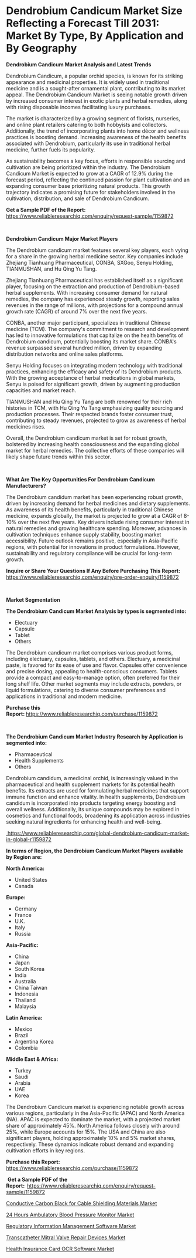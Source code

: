 <p><h1>Dendrobium Candicum Market Size Reflecting a Forecast Till 2031: Market By Type, By Application and By Geography</h1></p><p><strong>Dendrobium Candicum Market Analysis and Latest Trends</strong></p>
<p><p>Dendrobium Candicum, a popular orchid species, is known for its striking appearance and medicinal properties. It is widely used in traditional medicine and is a sought-after ornamental plant, contributing to its market appeal. The Dendrobium Candicum Market is seeing notable growth driven by increased consumer interest in exotic plants and herbal remedies, along with rising disposable incomes facilitating luxury purchases.</p><p>The market is characterized by a growing segment of florists, nurseries, and online plant retailers catering to both hobbyists and collectors. Additionally, the trend of incorporating plants into home décor and wellness practices is boosting demand. Increasing awareness of the health benefits associated with Dendrobium, particularly its use in traditional herbal medicine, further fuels its popularity.</p><p>As sustainability becomes a key focus, efforts in responsible sourcing and cultivation are being prioritized within the industry. The Dendrobium Candicum Market is expected to grow at a CAGR of 12.9% during the forecast period, reflecting the continued passion for plant cultivation and an expanding consumer base prioritizing natural products. This growth trajectory indicates a promising future for stakeholders involved in the cultivation, distribution, and sale of Dendrobium Candicum.</p></p>
<p><strong>Get a Sample PDF of the Report:&nbsp;</strong> <a href="https://www.reliableresearchiq.com/enquiry/request-sample/1159872?utm_campaign=1847&utm_medium=2&utm_source=Github&utm_content=ia&utm_term=05122024&utm_id=dendrobium-candicum">https://www.reliableresearchiq.com/enquiry/request-sample/1159872</a></p>
<p>&nbsp;</p>
<p><strong>Dendrobium Candicum Major Market Players</strong></p>
<p><p>The Dendrobium candicum market features several key players, each vying for a share in the growing herbal medicine sector. Key companies include Zhejiang Tianhuang Pharmaceutical, CONBA, SXGoo, Senyu Holding, TIANMUSHAN, and Hu Qing Yu Tang. </p><p>Zhejiang Tianhuang Pharmaceutical has established itself as a significant player, focusing on the extraction and production of Dendrobium-based herbal supplements. With increasing consumer demand for natural remedies, the company has experienced steady growth, reporting sales revenues in the range of millions, with projections for a compound annual growth rate (CAGR) of around 7% over the next five years.</p><p>CONBA, another major participant, specializes in traditional Chinese medicine (TCM). The company's commitment to research and development has led to innovative formulations that capitalize on the health benefits of Dendrobium candicum, potentially boosting its market share. CONBA's revenue surpassed several hundred million, driven by expanding distribution networks and online sales platforms. </p><p>Senyu Holding focuses on integrating modern technology with traditional practices, enhancing the efficacy and safety of its Dendrobium products. With the growing acceptance of herbal medications in global markets, Senyu is poised for significant growth, driven by augmenting production capacities and market reach.</p><p>TIANMUSHAN and Hu Qing Yu Tang are both renowned for their rich histories in TCM, with Hu Qing Yu Tang emphasizing quality sourcing and production processes. Their respected brands foster consumer trust, contributing to steady revenues, projected to grow as awareness of herbal medicines rises.</p><p>Overall, the Dendrobium candicum market is set for robust growth, bolstered by increasing health consciousness and the expanding global market for herbal remedies. The collective efforts of these companies will likely shape future trends within this sector.</p></p>
<p>&nbsp;</p>
<p><strong>What Are The Key Opportunities For Dendrobium Candicum Manufacturers?</strong></p>
<p><p>The Dendrobium candidum market has been experiencing robust growth, driven by increasing demand for herbal medicines and dietary supplements. As awareness of its health benefits, particularly in traditional Chinese medicine, expands globally, the market is projected to grow at a CAGR of 8-10% over the next five years. Key drivers include rising consumer interest in natural remedies and growing healthcare spending. Moreover, advances in cultivation techniques enhance supply stability, boosting market accessibility. Future outlook remains positive, especially in Asia-Pacific regions, with potential for innovations in product formulations. However, sustainability and regulatory compliance will be crucial for long-term growth.</p></p>
<p><strong>Inquire or Share Your Questions If Any Before Purchasing This Report:</strong> <a href="https://www.reliableresearchiq.com/enquiry/pre-order-enquiry/1159872?utm_campaign=1847&utm_medium=2&utm_source=Github&utm_content=ia&utm_term=05122024&utm_id=dendrobium-candicum">https://www.reliableresearchiq.com/enquiry/pre-order-enquiry/1159872</a></p>
<p>&nbsp;</p>
<p><strong>Market Segmentation</strong></p>
<p><strong>The Dendrobium Candicum Market Analysis by types is segmented into:</strong></p>
<p><ul><li>Electuary</li><li>Capsule</li><li>Tablet</li><li>Others</li></ul></p>
<p><p>The Dendrobium candicum market comprises various product forms, including electuary, capsules, tablets, and others. Electuary, a medicinal paste, is favored for its ease of use and flavor. Capsules offer convenience and precise dosing, appealing to health-conscious consumers. Tablets provide a compact and easy-to-manage option, often preferred for their long shelf life. Other market segments may include extracts, powders, or liquid formulations, catering to diverse consumer preferences and applications in traditional and modern medicine.</p></p>
<p><strong>Purchase this Report:&nbsp;</strong><a href="https://www.reliableresearchiq.com/purchase/1159872?utm_campaign=1847&utm_medium=2&utm_source=Github&utm_content=ia&utm_term=05122024&utm_id=dendrobium-candicum">https://www.reliableresearchiq.com/purchase/1159872</a></p>
<p>&nbsp;</p>
<p><strong>The Dendrobium Candicum Market Industry Research by Application is segmented into:</strong></p>
<p><ul><li>Pharmaceutical</li><li>Health Supplements</li><li>Others</li></ul></p>
<p><p>Dendrobium candidum, a medicinal orchid, is increasingly valued in the pharmaceutical and health supplement markets for its potential health benefits. Its extracts are used for formulating herbal medicines that support immune function and enhance vitality. In health supplements, Dendrobium candidum is incorporated into products targeting energy boosting and overall wellness. Additionally, its unique compounds may be explored in cosmetics and functional foods, broadening its application across industries seeking natural ingredients for enhancing health and well-being.</p></p>
<p><a href="https://www.reliableresearchiq.com/global-dendrobium-candicum-market-in-global-r1159872?utm_campaign=1847&utm_medium=2&utm_source=Github&utm_content=ia&utm_term=05122024&utm_id=dendrobium-candicum">&nbsp;https://www.reliableresearchiq.com/global-dendrobium-candicum-market-in-global-r1159872</a></p>
<p><strong>In terms of Region, the Dendrobium Candicum Market Players available by Region are:</strong></p>
<p>
    <p> <strong> North America: </strong>
        <ul>
            <li>United States</li>
            <li>Canada</li>
        </ul>
        </p> 
    <p> <strong> Europe: </strong>
        <ul>
            <li>Germany</li>
            <li>France</li>
            <li>U.K.</li>
            <li>Italy</li>
            <li>Russia</li>
        </ul>
        </p> 
    <p> <strong> Asia-Pacific: </strong>
        <ul>
            <li>China</li>
            <li>Japan</li>
            <li>South Korea</li>
            <li>India</li>
            <li>Australia</li>
            <li>China Taiwan</li>
            <li>Indonesia</li>
            <li>Thailand</li>
            <li>Malaysia</li>
        </ul>
        </p> 
    <p> <strong> Latin America: </strong>
        <ul>
            <li>Mexico</li>
            <li>Brazil</li>
            <li>Argentina Korea</li>
            <li>Colombia</li>
        </ul>
        </p> 
    <p> <strong> Middle East & Africa: </strong>
        <ul>
            <li>Turkey</li>
            <li>Saudi</li>
            <li>Arabia</li>
            <li>UAE</li>
            <li>Korea</li>
        </ul>
    </p>
    </p>
<p><p>The Dendrobium Candicum market is experiencing notable growth across various regions, particularly in the Asia-Pacific (APAC) and North America (NA). APAC is expected to dominate the market, with a projected market share of approximately 45%. North America follows closely with around 25%, while Europe accounts for 15%. The USA and China are also significant players, holding approximately 10% and 5% market shares, respectively. These dynamics indicate robust demand and expanding cultivation efforts in key regions.</p></p>
<p><strong>Purchase this Report: </strong><a href="https://www.reliableresearchiq.com/purchase/1159872?utm_campaign=1847&utm_medium=2&utm_source=Github&utm_content=ia&utm_term=05122024&utm_id=dendrobium-candicum">https://www.reliableresearchiq.com/purchase/1159872</a></p>
<p>&nbsp;<strong>Get a Sample PDF of the Report:&nbsp;&nbsp;</strong><a href="https://www.reliableresearchiq.com/enquiry/request-sample/1159872?utm_campaign=1847&utm_medium=2&utm_source=Github&utm_content=ia&utm_term=05122024&utm_id=dendrobium-candicum">https://www.reliableresearchiq.com/enquiry/request-sample/1159872</a></p>
<p><strong></strong></p>
<p><p><a href="https://issuu.com/reportprime-2/docs/conductive-carbon-black-for-cable-shielding-materi?utm_campaign=1847&utm_medium=2&utm_source=Github&utm_content=ia&utm_term=05122024&utm_id=dendrobium-candicum">Conductive Carbon Black for Cable Shielding Materials Market</a></p><p><a href="https://www.linkedin.com/pulse/global-24-hours-ambulatory-blood-pressure-monitor-marketprofits-exu2c?utm_campaign=1847&utm_medium=2&utm_source=Github&utm_content=ia&utm_term=05122024&utm_id=dendrobium-candicum">24 Hours Ambulatory Blood Pressure Monitor Market</a></p><p><a href="https://www.linkedin.com/pulse/thorough-analysis-global-regional-development-regulatory-information-9vf0c?utm_campaign=1847&utm_medium=2&utm_source=Github&utm_content=ia&utm_term=05122024&utm_id=dendrobium-candicum">Regulatory Information Management Software Market</a></p><p><a href="https://www.linkedin.com/pulse/transcatheter-mitral-valve-repair-devices-market-overview-ehaec?utm_campaign=1847&utm_medium=2&utm_source=Github&utm_content=ia&utm_term=05122024&utm_id=dendrobium-candicum">Transcatheter Mitral Valve Repair Devices Market</a></p><p><a href="https://issuu.com/reportprime-2/docs/health-insurance-card-ocr-software-market-size-203?utm_campaign=1847&utm_medium=2&utm_source=Github&utm_content=ia&utm_term=05122024&utm_id=dendrobium-candicum">Health Insurance Card OCR Software Market</a></p></p>